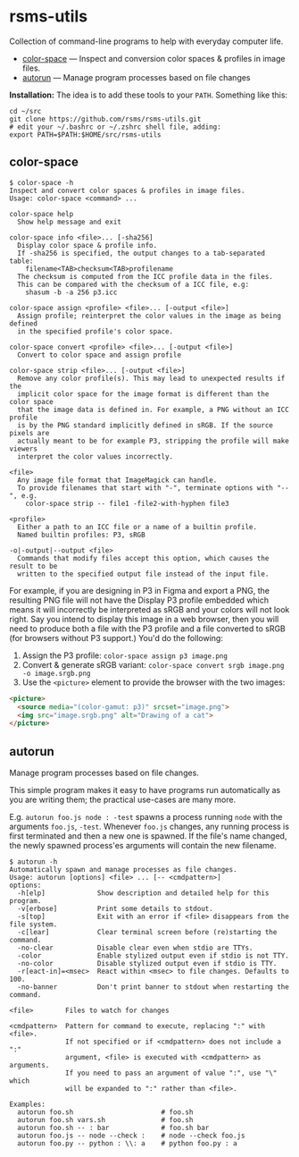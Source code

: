 # rsms-utils

Collection of command-line programs to help with everyday computer life.

- [color-space](#color-space) — Inspect and conversion color spaces & profiles in image files.
- [autorun](#autorun) — Manage program processes based on file changes

**Installation:** The idea is to add these tools to your `PATH`. Something like this:

```
cd ~/src
git clone https://github.com/rsms/rsms-utils.git
# edit your ~/.bashrc or ~/.zshrc shell file, adding:
export PATH=$PATH:$HOME/src/rsms-utils
```


## color-space

```
$ color-space -h
Inspect and convert color spaces & profiles in image files.
Usage: color-space <command> ...

color-space help
  Show help message and exit

color-space info <file>... [-sha256]
  Display color space & profile info.
  If -sha256 is specified, the output changes to a tab-separated table:
    filename<TAB>checksum<TAB>profilename
  The checksum is computed from the ICC profile data in the files.
  This can be compared with the checksum of a ICC file, e.g:
    shasum -b -a 256 p3.icc

color-space assign <profile> <file>... [-output <file>]
  Assign profile; reinterpret the color values in the image as being defined
  in the specified profile's color space.

color-space convert <profile> <file>... [-output <file>]
  Convert to color space and assign profile

color-space strip <file>... [-output <file>]
  Remove any color profile(s). This may lead to unexpected results if the
  implicit color space for the image format is different than the color space
  that the image data is defined in. For example, a PNG without an ICC profile
  is by the PNG standard implicitly defined in sRGB. If the source pixels are
  actually meant to be for example P3, stripping the profile will make viewers
  interpret the color values incorrectly.

<file>
  Any image file format that ImageMagick can handle.
  To provide filenames that start with "-", terminate options with "--", e.g.
    color-space strip -- file1 -file2-with-hyphen file3

<profile>
  Either a path to an ICC file or a name of a builtin profile.
  Named builtin profiles: P3, sRGB

-o|-output|--output <file>
  Commands that modify files accept this option, which causes the result to be
  written to the specified output file instead of the input file.
```

For example, if you are designing in P3 in Figma and export a PNG, the resulting PNG file will
not have the Display P3 profile embedded which means it will incorrectly be interpreted as sRGB
and your colors will not look right. Say you intend to display this image in a web browser, then
you will need to produce both a file with the P3 profile and a file converted to sRGB
(for browsers without P3 support.) You'd do the following:

1. Assign the P3 profile: `color-space assign p3 image.png`
2. Convert & generate sRGB variant: `color-space convert srgb image.png -o image.srgb.png`
3. Use the `<picture>` element to provide the browser with the two images:

```html
<picture>
  <source media="(color-gamut: p3)" srcset="image.png">
  <img src="image.srgb.png" alt="Drawing of a cat">
</picture>
```


## autorun

Manage program processes based on file changes.

This simple program makes it easy to have programs run automatically
as you are writing them; the practical use-cases are many more.

E.g. `autorun foo.js node : -test` spawns a process running `node` with the
arguments `foo.js`, `-test`. Whenever `foo.js` changes, any running process is
first terminated and then a new one is spawned. If the file's name changed,
the newly spawned process'es arguments will contain the new filename.

```
$ autorun -h
Automatically spawn and manage processes as file changes.
Usage: autorun [options] <file> ... [-- <cmdpattern>]
options:
  -h[elp]             Show description and detailed help for this program.
  -v[erbose]          Print some details to stdout.
  -s[top]             Exit with an error if <file> disappears from the file system.
  -c[lear]            Clear terminal screen before (re)starting the command.
  -no-clear           Disable clear even when stdio are TTYs.
  -color              Enable stylized output even if stdio is not TTY.
  -no-color           Disable stylized output even if stdio is TTY.
  -r[eact-in]=<msec>  React within <msec> to file changes. Defaults to 100.
  -no-banner          Don't print banner to stdout when restarting the command.

<file>        Files to watch for changes

<cmdpattern>  Pattern for command to execute, replacing ":" with <file>.
              If not specified or if <cmdpattern> does not include a ":"
              argument, <file> is executed with <cmdpattern> as arguments.
              If you need to pass an argument of value ":", use "\" which
              will be expanded to ":" rather than <file>.

Examples:
  autorun foo.sh                      # foo.sh
  autorun foo.sh vars.sh              # foo.sh
  autorun foo.sh -- : bar             # foo.sh bar
  autorun foo.js -- node --check :    # node --check foo.js
  autorun foo.py -- python : \\: a    # python foo.py : a
```
